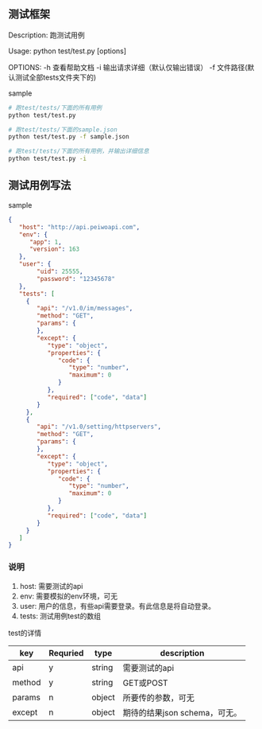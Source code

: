 ## 测试框架

Description: 跑测试用例

Usage:
    python test/test.py [options]

OPTIONS:
   -h    查看帮助文档
   -i 输出请求详细（默认仅输出错误）
   -f 文件路径(默认测试全部tests文件夹下的)

sample

```bash
# 跑test/tests/下面的所有用例
python test/test.py

# 跑test/tests/下面的sample.json
python test/test.py -f sample.json

# 跑test/tests/下面的所有用例，并输出详细信息
python test/test.py -i
```

## 测试用例写法

sample
```json
{
   "host": "http://api.peiwoapi.com",
   "env": {
      "app": 1,
      "version": 163
   },
   "user": {
        "uid": 25555,
        "password": "12345678"
   },
   "tests": [
     {
        "api": "/v1.0/im/messages",
        "method": "GET",
        "params": {
        },
        "except": {
           "type": "object",
           "properties": {
              "code": {
                 "type": "number",
                 "maximum": 0
              }
           },
           "required": ["code", "data"]
        }
     },
     {
        "api": "/v1.0/setting/httpservers",
        "method": "GET",
        "params": {
        },
        "except": {
           "type": "object",
           "properties": {
              "code": {
                 "type": "number",
                 "maximum": 0
              }
           },
           "required": ["code", "data"]
        }
     }
   ]
}
```

### 说明

1. host: 需要测试的api
2. env: 需要模拟的env环境，可无
3. user: 用户的信息，有些api需要登录。有此信息是将自动登录。
4. tests: 测试用例test的数组

test的详情

| key | Requried | type | description |
|-----|----------|------|-------------|
| api | y        | string| 需要测试的api|
| method | y     | string| GET或POST|
| params | n     | object| 所要传的参数，可无|
| except | n     | object|期待的结果json schema，可无。|

